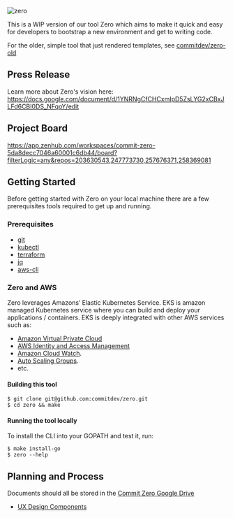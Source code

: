 ![zero](https://github.com/commitdev/zero/blob/master/docs/img/logo-small.png?raw=true)

This is a WIP version of our tool Zero which aims to make it quick and easy for developers to bootstrap a new environment and get to writing code.

For the older, simple tool that just rendered templates, see [commitdev/zero-old][old]

## Press Release
Learn more about Zero's vision here:
https://docs.google.com/document/d/1YNRNgCfCHCxmIpD5ZsLYG2xCBxJLFd6CBI0DS_NFqoY/edit

## Project Board
https://app.zenhub.com/workspaces/commit-zero-5da8decc7046a60001c6db44/board?filterLogic=any&repos=203630543,247773730,257676371,258369081

## Getting Started

Before getting started with Zero on your local machine there are a few prerequisites tools required to get up and running.

### Prerequisites
- [git]
- [kubectl]
- [terraform]
- [jq]
- [aws-cli]

### Zero and AWS

Zero leverages Amazons’ Elastic Kubernetes Service. EKS is amazon managed Kubernetes service where you can build and deploy your applications / containers. EKS is deeply integrated with other AWS services such as:

- [Amazon Virtual Private Cloud][vpc]
- [AWS Identity and Access Management][iam]
- [Amazon Cloud Watch][acw].
- [Auto Scaling Groups][asg].
- etc.

<!-- Tight Integrating with  -->


#### Building this tool

```shell
$ git clone git@github.com:commitdev/zero.git
$ cd zero && make
```
#### Running the tool locally

To install the CLI into your GOPATH and test it, run:
```
$ make install-go
$ zero --help
```



## Planning and Process

Documents should all be stored in the [Commit Zero Google Drive][drive]

- [UX Design Components][ux]


<!-- links -->
[drive]:    https://drive.google.com/drive/u/0/folders/1_b8qqy5iN5envfWvIYPW5SNR_ektt5kJ
[ux]:       https://docs.google.com/document/d/1yQ4bZ5z0slL9PpmduItEiCXYKIor0nX-nnGT3J-JOFw
[old]:      https://github.com/commitdev/zero-old
[git]:      https://git-scm.com
[kubectl]:  https://kubernetes.io/docs/tasks/tools/install-kubectl/
[terraform]:https://www.terraform.io/downloads.html
[jq]:       https://github.com/stedolan/jq
[aws-cli]:  https://aws.amazon.com/cli/
[acw]:      https://aws.amazon.com/cloudwatch/
[vpc]:      https://aws.amazon.com/vpc/
[iam]:      https://aws.amazon.com/iam/
[asg]:      https://aws.amazon.com/autoscaling/